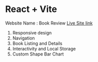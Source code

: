 # React + Vite


Website Name : Book Review
[Live Site link]()
1. Responsive design
2. Navigation
3. Book Listing and Details
4. Interactivity and Local Storage
5. Custom Shape Bar Chart
